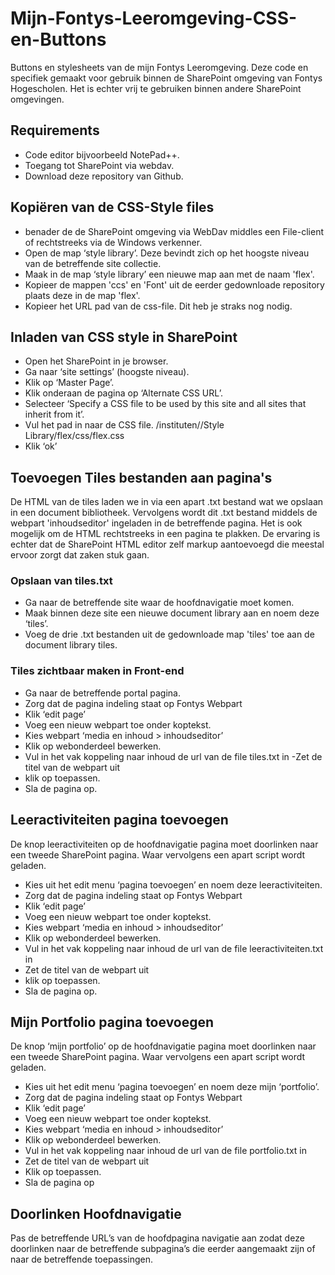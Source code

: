 # Mijn-Fontys-Leeromgeving-CSS-en-Buttons
Buttons en stylesheets van de mijn Fontys Leeromgeving. Deze code en specifiek gemaakt voor gebruik binnen de SharePoint omgeving van Fontys Hogescholen. Het is echter vrij te gebruiken binnen andere SharePoint omgevingen.

## Requirements
- Code editor bijvoorbeeld NotePad++.
- Toegang tot SharePoint via webdav.
- Download deze repository van Github.

## Kopiëren van de CSS-Style files
- benader de de SharePoint omgeving via WebDav middles een File-client of rechtstreeks via de Windows verkenner.
- Open de map ‘style library’. Deze bevindt zich op het hoogste niveau van de betreffende site collectie.
- Maak in de map ‘style library’ een nieuwe map aan met de naam 'flex'.
- Kopieer de mappen 'ccs' en 'Font' uit de eerder gedownloade repository plaats deze in de map 'flex'.
- Kopieer het URL pad van de css-file. Dit heb je straks nog nodig.

## Inladen van CSS style in SharePoint
- Open het SharePoint in je browser.
- Ga naar ‘site settings’ (hoogste niveau).
- Klik op ‘Master Page’.
- Klik onderaan de pagina op ‘Alternate CSS URL’.
- Selecteer ‘Specify a CSS file to be used by this site and all sites that inherit from it’.
- Vul het pad in naar de CSS file. /instituten/<eigen instituut>/Style Library/flex/css/flex.css
- Klik ‘ok’

## Toevoegen Tiles bestanden aan pagina's
De HTML van de tiles laden we in via een apart .txt bestand wat we opslaan in een document bibliotheek. Vervolgens wordt dit .txt bestand middels de webpart 'inhoudseditor' ingeladen in de betreffende pagina. Het is ook mogelijk om de HTML rechtstreeks in een pagina te plakken. De ervaring is echter dat de SharePoint HTML editor zelf markup aantoevoegd die meestal ervoor zorgt dat zaken stuk gaan.

### Opslaan van tiles.txt
- Ga naar de betreffende site waar de hoofdnavigatie moet komen.
- Maak binnen deze site een nieuwe document library aan en noem deze ‘tiles’.
- Voeg de drie .txt bestanden uit de gedownloade map 'tiles' toe aan de document library tiles.

### Tiles zichtbaar maken in Front-end
- Ga naar de betreffende portal pagina.
- Zorg dat de pagina indeling staat op Fontys Webpart 
- Klik ‘edit page’
- Voeg een nieuw webpart toe onder koptekst.
- Kies webpart ‘media en inhoud > inhoudseditor’
- Klik op webonderdeel bewerken.
- Vul in het vak koppeling naar inhoud de url van de file tiles.txt in
-Zet de titel van de webpart uit
- klik op toepassen.
- Sla de pagina op.

## Leeractiviteiten pagina toevoegen
De knop leeractiviteiten op de hoofdnavigatie pagina moet doorlinken naar een tweede SharePoint pagina. Waar vervolgens een apart script wordt geladen.

- Kies uit het edit menu ‘pagina toevoegen’ en noem deze leeractiviteiten.
- Zorg dat de pagina indeling staat op Fontys Webpart 
- Klik ‘edit page’
- Voeg een nieuw webpart toe onder koptekst.
- Kies webpart ‘media en inhoud > inhoudseditor’
- Klik op webonderdeel bewerken.
- Vul in het vak koppeling naar inhoud de url van de file leeractiviteiten.txt in
- Zet de titel van de webpart uit
- klik op toepassen.
- Sla de pagina op.

## Mijn Portfolio pagina toevoegen
De knop ‘mijn portfolio’ op de hoofdnavigatie pagina moet doorlinken naar een tweede SharePoint pagina. Waar vervolgens een apart script wordt geladen.

- Kies uit het edit menu ‘pagina toevoegen’ en noem deze mijn ‘portfolio’.
- Zorg dat de pagina indeling staat op Fontys Webpart 
- Klik ‘edit page’
- Voeg een nieuw webpart toe onder koptekst.
- Kies webpart ‘media en inhoud > inhoudseditor’
- Klik op webonderdeel bewerken.
- Vul in het vak koppeling naar inhoud de url van de file portfolio.txt in
- Zet de titel van de webpart uit
- Klik op toepassen.
- Sla de pagina op

## Doorlinken Hoofdnavigatie
Pas de betreffende URL’s van de hoofdpagina navigatie aan zodat deze doorlinken naar de betreffende subpagina’s die eerder aangemaakt zijn of naar de betreffende toepassingen.
